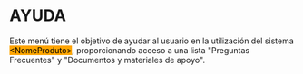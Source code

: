 # AYUDA

Este menú tiene el objetivo de ayudar al usuario en la utilización del sistema <mark style="background-color:orange;">\<NomeProduto></mark>, proporcionando acceso a una lista "Preguntas Frecuentes" y "Documentos y materiales de apoyo".
